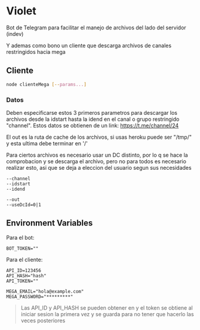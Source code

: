 # Violet
Bot de Telegram para facilitar el manejo de archivos del lado del servidor (indev)

Y ademas como bono un cliente que descarga archivos de canales restringidos hacia mega

## Cliente
```bash
node clienteMega [--params...]
```
### Datos
Deben especificarse estos 3 primeros parametros para descargar los archivos desde la idstart hasta la idend en el canal o grupo restringido "channel". Estos datos se obtienen de un link:
https://t.me/channel/24

El out es la ruta de cache de los archivos, si usas heroku puede ser "/tmp/" y esta ultima debe terminar en '/'

Para ciertos archivos es necesario usar un DC distinto, por lo q se hace la comprobacion y se descarga el archivo, pero no para todos es necesario realizar esto, asi que se deja a eleccion del usuario segun sus necesidades
```
--channel
--idstart
--idend

--out
--useDcId=0|1
```

## Environment Variables
Para el bot:
```
BOT_TOKEN=""
```

Para el cliente:
```
API_ID=123456
API_HASH="hash"
API_TOKEN=""

MEGA_EMAIL="hola@example.com"
MEGA_PASSWORD="*********"
```

<blockquote>
Las API_ID y API_HASH se pueden obtener en <https://my.telegram.org> y el token se obtiene al iniciar sesion la primera vez y se guarda para no tener que hacerlo las veces posteriores
</blockqoute>